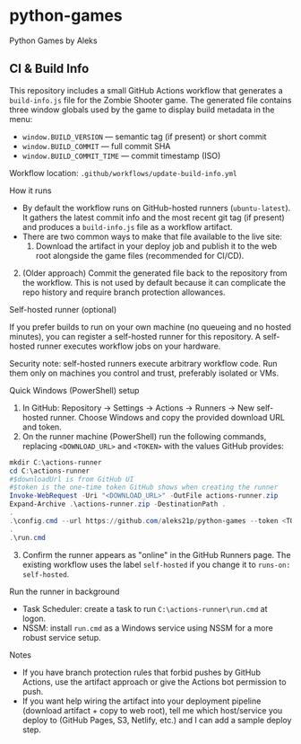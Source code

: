 # python-games
Python Games by Aleks

## CI & Build Info

This repository includes a small GitHub Actions workflow that generates a `build-info.js` file for the Zombie Shooter game. The generated file contains three window globals used by the game to display build metadata in the menu:

- `window.BUILD_VERSION` — semantic tag (if present) or short commit
- `window.BUILD_COMMIT` — full commit SHA
- `window.BUILD_COMMIT_TIME` — commit timestamp (ISO)

Workflow location: `.github/workflows/update-build-info.yml`

How it runs
- By default the workflow runs on GitHub-hosted runners (`ubuntu-latest`). It gathers the latest commit info and the most recent git tag (if present) and produces a `build-info.js` file as a workflow artifact.
- There are two common ways to make that file available to the live site:
	1. Download the artifact in your deploy job and publish it to the web root alongside the game files (recommended for CI/CD).
 2. (Older approach) Commit the generated file back to the repository from the workflow. This is not used by default because it can complicate the repo history and require branch protection allowances.

Self-hosted runner (optional)

If you prefer builds to run on your own machine (no queueing and no hosted minutes), you can register a self-hosted runner for this repository. A self-hosted runner executes workflow jobs on your hardware.

Security note: self-hosted runners execute arbitrary workflow code. Run them only on machines you control and trust, preferably isolated or VMs.

Quick Windows (PowerShell) setup
1. In GitHub: Repository → Settings → Actions → Runners → New self-hosted runner. Choose Windows and copy the provided download URL and token.
2. On the runner machine (PowerShell) run the following commands, replacing `<DOWNLOAD_URL>` and `<TOKEN>` with the values GitHub provides:

```powershell
mkdir C:\actions-runner
cd C:\actions-runner
#$downloadUrl is from GitHub UI
#$token is the one-time token GitHub shows when creating the runner
Invoke-WebRequest -Uri "<DOWNLOAD_URL>" -OutFile actions-runner.zip
Expand-Archive .\actions-runner.zip -DestinationPath .
.
.\config.cmd --url https://github.com/aleks21p/python-games --token <TOKEN> --labels self-hosted
.
.\run.cmd
```

3. Confirm the runner appears as "online" in the GitHub Runners page. The existing workflow uses the label `self-hosted` if you change it to `runs-on: self-hosted`.

Run the runner in background
- Task Scheduler: create a task to run `C:\actions-runner\run.cmd` at logon.
- NSSM: install `run.cmd` as a Windows service using NSSM for a more robust service setup.

Notes
- If you have branch protection rules that forbid pushes by GitHub Actions, use the artifact approach or give the Actions bot permission to push.
- If you want help wiring the artifact into your deployment pipeline (download artifact + copy to web root), tell me which host/service you deploy to (GitHub Pages, S3, Netlify, etc.) and I can add a sample deploy step.
